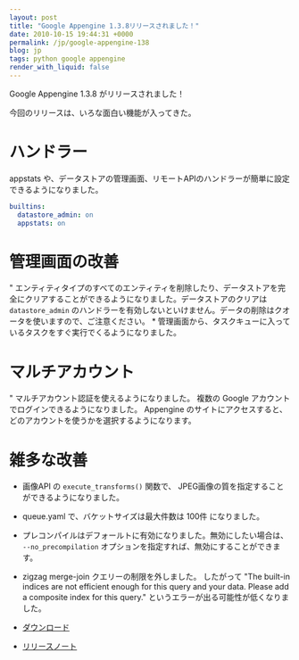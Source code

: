 ```yaml
---
layout: post
title: "Google Appengine 1.3.8リリースされました！"
date: 2010-10-15 19:44:31 +0000
permalink: /jp/google-appengine-138
blog: jp
tags: python google appengine
render_with_liquid: false
---
```


<!-- textlint-disable rousseau -->

Google Appengine 1.3.8 がリリースされました！

今回のリリースは、いろな面白い機能が入ってきた。

# ハンドラー

appstats や、データストアの管理画面、リモートAPIのハンドラーが簡単に設定できるようになりました。

```yaml
builtins:
  datastore_admin: on
  appstats: on
```

# 管理画面の改善

" エンティティタイプのすべてのエンティティを削除したり、データストアを完全にクリアすることができるようになりました。データストアのクリアは
`datastore_admin` のハンドラーを有効しないといけません。データの削除はクオータを使いますので、ご注意ください。 \*
管理画面から、タスクキューに入っているタスクをすぐ実行でくるようになりました。

# マルチアカウント

" マルチアカウント認証を使えるようになりました。 複数の Google アカウントでログインできるようになりました。 Appengine
のサイトにアクセスすると、どのアカウントを使うかを選択するようになります。

# 雑多な改善

- 画像API の `execute_transforms()` 関数で、 JPEG画像の質を指定することができるようになりました。
- queue.yaml で、バケットサイズは最大件数は 100件 になりました。
- プレコンパイルはデフォールトに有効になりました。無効にしたい場合は、 `--no_precompilation`
  オプションを指定すれば、無効にすることができます。
- zigzag merge-join クエリーの制限を外しました。 したがって "The built-in indices are not
  efficient enough for this query and your data. Please add a
  composite index for this query." というエラーが出る可能性が低くなりました。

- [ダウンロード](http://code.google.com/intl/ja/appengine/downloads.html)
- [リリースノート](http://code.google.com/p/googleappengine/wiki/SdkReleaseNotes)

<!-- textlint-enable rousseau -->

